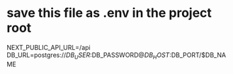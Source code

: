 # save this file as .env in the project root 

NEXT_PUBLIC_API_URL=/api
DB_URL=postgres://$DB_USER:$DB_PASSWORD@$DB_HOST:$DB_PORT/$DB_NAME

